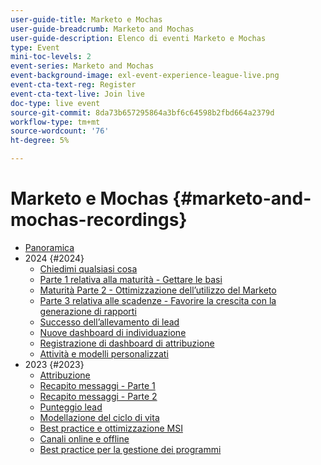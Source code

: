 ```yaml
---
user-guide-title: Marketo e Mochas
user-guide-breadcrumb: Marketo and Mochas
user-guide-description: Elenco di eventi Marketo e Mochas
type: Event
mini-toc-levels: 2
event-series: Marketo and Mochas
event-background-image: exl-event-experience-league-live.png
event-cta-text-reg: Register
event-cta-text-live: Join live
doc-type: live event
source-git-commit: 8da73b657295864a3bf6c64598b2fbd664a2379d
workflow-type: tm+mt
source-wordcount: '76'
ht-degree: 5%

---
```



# Marketo e Mochas {#marketo-and-mochas-recordings}

+ [Panoramica](overview.md)
+ 2024 {#2024}
   + [Chiedimi qualsiasi cosa](2024/ask-me-anything.md)
   + [Parte 1 relativa alla maturità - Gettare le basi](2024/maturity-part1-foundation.md)
   + [Maturità Parte 2 - Ottimizzazione dell’utilizzo del Marketo](2024/optimize-marketo-usage.md)
   + [Parte 3 relativa alle scadenze - Favorire la crescita con la generazione di rapporti](2024/drive-growth-with-reporting.md)
   + [Successo dell’allevamento di lead](2024/lead-nurture-success.md)
   + [Nuove dashboard di individuazione](2024/new-discover-dashboard.md)
   + [Registrazione di dashboard di attribuzione](2024/attribution-dashboard-recording.md)
   + [Attività e modelli personalizzati](2024/marketo-measure-and-mochas-activities-and-custom-models.md)
+ 2023 {#2023}
   + [Attribuzione](2023/attribution.md)
   + [Recapito messaggi - Parte 1](2023/deliverability-part-one.md)
   + [Recapito messaggi - Parte 2](2023/deliverability-part-two.md)
   + [Punteggio lead](2023/lead-scoring.md)
   + [Modellazione del ciclo di vita](2023/lifecycle-modeling.md)
   + [Best practice e ottimizzazione MSI](2023/msi-best-practices.md)
   + [Canali online e offline](2023/online-offline.md)
   + [Best practice per la gestione dei programmi](2023/program-management.md)
